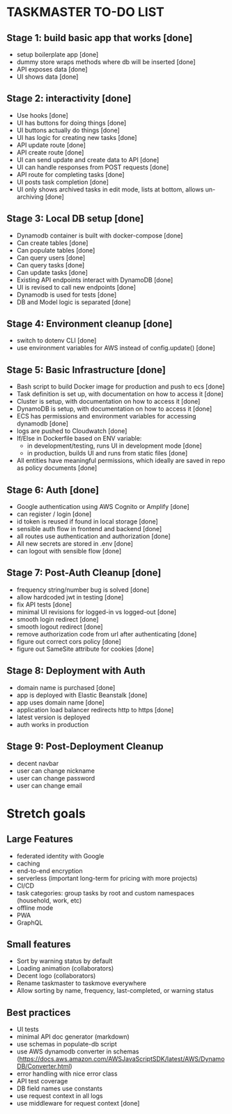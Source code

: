 # TASKMASTER TO-DO LIST

## Stage 1: build basic app that works [done]
- setup boilerplate app [done]
- dummy store wraps methods where db will be inserted [done]
- API exposes data [done]
- UI shows data [done]

## Stage 2: interactivity [done]
- Use hooks [done]
- UI has buttons for doing things [done]
- UI buttons actually do things [done]
- UI has logic for creating new tasks [done]
- API update route [done]
- API create route [done]
- UI can send update and create data to API [done]
- UI can handle responses from POST requests [done]
- API route for completing tasks [done]
- UI posts task completion [done]
- UI only shows archived tasks in edit mode, lists at bottom, allows un-archiving [done]

## Stage 3: Local DB setup [done]
- Dynamodb container is built with docker-compose [done]
- Can create tables [done]
- Can populate tables [done]
- Can query users [done]
- Can query tasks [done]
- Can update tasks [done]
- Existing API endpoints interact with DynamoDB [done]
- UI is revised to call new endpoints [done]
- Dynamodb is used for tests [done]
- DB and Model logic is separated [done]

## Stage 4: Environment cleanup [done]
- switch to dotenv CLI [done]
- use environment variables for AWS instead of config.update() [done]

## Stage 5: Basic Infrastructure [done]
- Bash script to build Docker image for production and push to ecs [done]
- Task definition is set up, with documentation on how to access it [done]
- Cluster is setup, with documentation on how to access it [done]
- DynamoDB is setup, with documentation on how to access it [done]
- ECS has permissions and environment variables for accessing dynamodb [done]
- logs are pushed to Cloudwatch [done]
- If/Else in Dockerfile based on ENV variable:
    - in development/testing, runs UI in development mode [done]
    - in production, builds UI and runs from static files [done]
- All entities have meaningful permissions, which ideally are saved in repo as policy documents [done]

## Stage 6: Auth [done]
- Google authentication using AWS Cognito or Amplify [done]
- can register / login [done]
- id token is reused if found in local storage [done]
- sensible auth flow in frontend and backend [done]
- all routes use authentication and authorization [done]
- All new secrets are stored in .env [done]
- can logout with sensible flow [done]

## Stage 7: Post-Auth Cleanup [done]
- frequency string/number bug is solved [done]
- allow hardcoded jwt in testing [done]
- fix API tests [done]
- minimal UI revisions for logged-in vs logged-out [done]
- smooth login redirect [done]
- smooth logout redirect [done]
- remove authorization code from url after authenticating [done]
- figure out correct cors policy [done]
- figure out SameSite attribute for cookies [done]

## Stage 8: Deployment with Auth
- domain name is purchased [done]
- app is deployed with Elastic Beanstalk [done]
- app uses domain name [done]
- application load balancer redirects http to https [done]
- latest version is deployed
- auth works in production

## Stage 9: Post-Deployment Cleanup
- decent navbar
- user can change nickname
- user can change password
- user can change email

# Stretch goals
## Large Features
- federated identity with Google
- caching
- end-to-end encryption
- serverless (important long-term for pricing with more projects)
- CI/CD
- task categories: group tasks by root and custom namespaces (household, work, etc)
- offline mode
- PWA
- GraphQL

## Small features
- Sort by warning status by default
- Loading animation (collaborators)
- Decent logo (collaborators)
- Rename taskmaster to taskmove everywhere
- Allow sorting by name, frequency, last-completed, or warning status

## Best practices
- UI tests
- minimal API doc generator (markdown)
- use schemas in populate-db script
- use AWS dynamodb converter in schemas (https://docs.aws.amazon.com/AWSJavaScriptSDK/latest/AWS/DynamoDB/Converter.html)
- error handling with nice error class
- API test coverage
- DB field names use constants
- use request context in all logs
- use middleware for request context [done]
